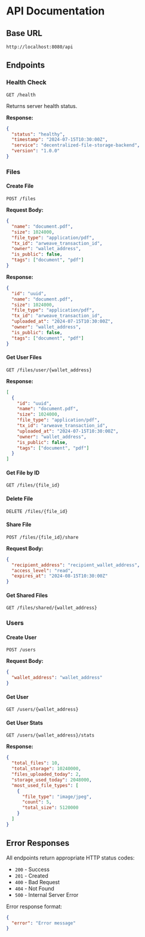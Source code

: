 # API Documentation

## Base URL
```
http://localhost:8080/api
```

## Endpoints

### Health Check
```http
GET /health
```
Returns server health status.

**Response:**
```json
{
  "status": "healthy",
  "timestamp": "2024-07-15T10:30:00Z",
  "service": "decentralized-file-storage-backend",
  "version": "1.0.0"
}
```

### Files

#### Create File
```http
POST /files
```

**Request Body:**
```json
{
  "name": "document.pdf",
  "size": 1024000,
  "file_type": "application/pdf",
  "tx_id": "arweave_transaction_id",
  "owner": "wallet_address",
  "is_public": false,
  "tags": ["document", "pdf"]
}
```

**Response:**
```json
{
  "id": "uuid",
  "name": "document.pdf",
  "size": 1024000,
  "file_type": "application/pdf",
  "tx_id": "arweave_transaction_id",
  "uploaded_at": "2024-07-15T10:30:00Z",
  "owner": "wallet_address",
  "is_public": false,
  "tags": ["document", "pdf"]
}
```

#### Get User Files
```http
GET /files/user/{wallet_address}
```

**Response:**
```json
[
  {
    "id": "uuid",
    "name": "document.pdf",
    "size": 1024000,
    "file_type": "application/pdf",
    "tx_id": "arweave_transaction_id",
    "uploaded_at": "2024-07-15T10:30:00Z",
    "owner": "wallet_address",
    "is_public": false,
    "tags": ["document", "pdf"]
  }
]
```

#### Get File by ID
```http
GET /files/{file_id}
```

#### Delete File
```http
DELETE /files/{file_id}
```

#### Share File
```http
POST /files/{file_id}/share
```

**Request Body:**
```json
{
  "recipient_address": "recipient_wallet_address",
  "access_level": "read",
  "expires_at": "2024-08-15T10:30:00Z"
}
```

#### Get Shared Files
```http
GET /files/shared/{wallet_address}
```

### Users

#### Create User
```http
POST /users
```

**Request Body:**
```json
{
  "wallet_address": "wallet_address"
}
```

#### Get User
```http
GET /users/{wallet_address}
```

#### Get User Stats
```http
GET /users/{wallet_address}/stats
```

**Response:**
```json
{
  "total_files": 10,
  "total_storage": 10240000,
  "files_uploaded_today": 2,
  "storage_used_today": 2048000,
  "most_used_file_types": [
    {
      "file_type": "image/jpeg",
      "count": 5,
      "total_size": 5120000
    }
  ]
}
```

## Error Responses

All endpoints return appropriate HTTP status codes:

- `200` - Success
- `201` - Created
- `400` - Bad Request
- `404` - Not Found
- `500` - Internal Server Error

Error response format:
```json
{
  "error": "Error message"
}
```